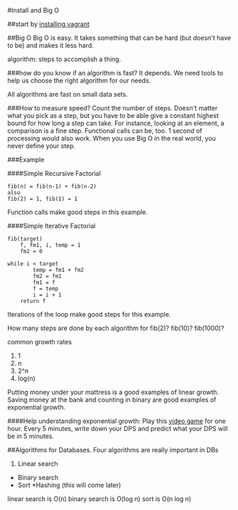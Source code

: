 #Install and Big O

##start by [installing vagrant](../install.md)

##Big O
Big O is easy.  It takes something that can be hard (but doesn't have to be) and makes it less hard.

algorithm: steps to accomplish a thing.

###how do you know if an algorithm is fast? 
It depends.  We need tools to help us choose the right algorithm for our needs.

All algorithms are fast on small data sets.

###How to measure speed?
Count the number of steps.  Doesn't matter what you pick as a step, but you have to be able give a constant highest bound for how long a step can take.  For instance, looking at an element, a comparison is a fine step.  Functional calls can be, too.  1 second of processing would also work.  When you use Big O in the real world, you never define your step.

###Example  

####Simple Recursive Factorial
```
fib(n) = fib(n-1) + fib(n-2)
also
fib(2) = 1, fib(1) = 1
```
Function calls make good steps in this example.

####Simple Iterative Factorial
```
fib(target)
	f, fm1, i, temp = 1
	fm2 = 0
	
while i < target
		temp = fm1 + fm2
		fm2 = fm1
		fm1 = f
		f = temp
		i = i + 1
	return f
```
Iterations of the loop make good steps for this example.

How many steps are done by each algorithm for fib(2)?  fib(10)?  fib(1000)?

common growth rates
1. 1
1. n
1. 2^n
1. log(n)

Putting money under your mattress is a good examples of linear growth.
Saving money at the bank and counting in binary are good examples of exponential growth.

####Help understanding exponential growth:
Play this [video game](http://www.kongregate.com/games/Playsaurus/clicker-heroes) for one hour.  Every 5 minutes, write down your DPS and predict what your DPS will be in 5 minutes.


##Algorithms for Databases.
Four algorithms are really important in DBs
1. Linear search
* Binary search
* Sort
*Hashing (this will come later)

linear search is O(n)
binary search is O(log n)
sort is O(n log n)

